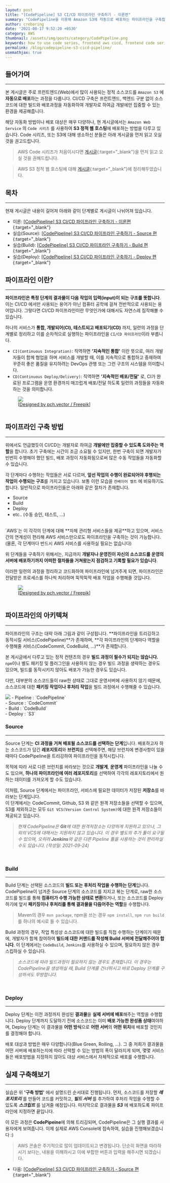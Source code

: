 ```yaml
---
layout: post
title: "[CodePipeline] S3 CI/CD 파이프라인 구축하기 - 이론편"
summary: "CodePipeline을 이용해 Amazon S3에 자동으로 배포하는 파이프라인을 구축합니다."
author: creboring
date: '2021-08-17 9:52:20 +0530'
category: AWS
thumbnail: /assets/img/posts/category/CodePipeline.png
keywords: how to use code series, frontend aws cicd, frontend code series
permalink: /blog/codepipeline-s3-cicd-pipeline/
usemathjax: true
---
```

## 들어가며
---
본 게시글은 주로 프런트엔드(Web)에서 많이 사용되는 정적 소스코드를 `Amazon S3` 에 **자동으로 배포**하는 과정을 다룹니다. CI/CD 구축은 프런트엔드, 백엔드 구분 없이 소스코드에 대한 빌드와 배포과정을 자동화하여 개발자로 하여금 개발에만 집중할 수 있는 환경을 제공해줍니다.

해당 자동화 방법이나 배포 대상은 매우 다양하나, 현 게시글에서는 `Amazon Web Service` 의 `Code 시리즈` 를 사용하여 **S3 정적 웹 호스팅**에 배포하는 방법을 다루고 있습니다. Code 시리즈, 또는 S3에 대해 생소하신 분들은 아래 게시글을 먼저 읽고 오실 것을 권고드립니다.
> AWS Code 시리즈가 처음이시다면 [게시글][link_1]{:target="_blank"}을 먼저 읽고 오실 것을 권해드립니다.

> AWS S3 정적 웹 호스팅에 대해 [게시글][link_2]{:target="_blank"}에 정리해두었습니다.


## 목차
---
현재 게시글은 내용이 길어져 아래와 같이 단계별로 게시글이 나뉘어져 있습니다.
- 이론: [[CodePipeline] S3 CI/CD 파이프라인 구축하기 - 이론편][link_3]{:target="_blank"}
- 실습(Source): [[CodePipeline] S3 CI/CD 파이프라인 구축하기 - Source 편][link_4]{:target="_blank"}
- 실습(Build): [[CodePipeline] S3 CI/CD 파이프라인 구축하기 - Build 편][link_5]{:target="_blank"}
- 실습(Deploy): [[CodePipeline] S3 CI/CD 파이프라인 구축하기 - Deploy 편][link_6]{:target="_blank"}


## 파이프라인 이란?
---
**파이프라인은 특정 단계의 결과물이 다음 작업의 입력(input)이 되는 구조를 뜻합니다**. 이는 CI/CD 에서만 사용되는 용어가 아닌 컴퓨터 공학에 걸쳐 전반적으로 사용되는 용어입니다. 그렇다면 CI/CD 파이프라인이란 무엇인가에 대해서도 자연스레 짐작해볼 수 있습니다. 

하나의 서비스가 **통합, 개발되어(CI), 테스트되고 배포되기(CD)** 까지, 일련의 과정을 단계별로 정리하고 이를 순차적으로 실행하는 파이프라인을 `CI/CD 파이프라인`이라 부릅니다.
- `CI(Continuous Integration)`: 직역하면 **'지속적인 통합'** 이란 뜻으로, 여러 개발자들이 함께 협업을 하며 서비스를 개발할 때, 이를 지속적으로 통합하고 중재하여 꾸준히 좋은 품질을 유지하려는 DevOps 관행 또는 그런 구조의 시스템을 의미합니다.
- `CD(Continuous Deploy/Delivery)`: 직역하면 **'지속적인 배포/전달'** 로, CI가 완료된 프로그램을 운영 환경까지 매끄럽게 배포/전달 하도록 일련의 과정들을 자동화 하는 것을 의미합니다.

<figure>
    <img src="/assets/img/posts/2021-08-17/pipeline.jpg" class="img-fluid">
    <figcaption>[<a href="http://www.freepik.com">Designed by pch.vector / Freepik</a>]</figcaption><br>
</figure>

## 파이프라인 구축 방법
---
위에서도 언급했듯이 CI/CD는 개발자로 하여금 **개발에만 집중할 수 있도록 도와주는 역할**을 합니다. 초기 구축에는 시간이 조금 소요될 수 있지만, 한번 구축이 되면 개발자가 빈번히 수행해야 했던 빌드, 배포 과정이 자동화됨으로써 많은 수동 작업들을 자동화할 수 있습니다.

각 단계마다 수행하는 작업들은 서로 다르며, **앞선 작업의 수행이 완료되어야 후행되는 작업이 수행되는 구조**를 가지고 있습니다. 보통 이런 모습을 `컨베이어 벨트` 에 비유하기도 합니다. 일반적으로 파이프라인들은 아래와 같은 절차가 존재합니다.
- Source
- Build
- Deploy
- etc.. (수동 승인, 테스트, ...)

<br>
`AWS`는 이 각각의 단계에 대해 **자체 관리형 서비스들을 제공**하고 있으며, 서비스간의 연계성이 편리해 AWS 서비스만으로도 파이프라인을 구축하는 것이 가능합니다. (물론, 각 단계마다 반드시 AWS 서비스를 사용하실 필요는 없습니다)

위 단계들을 구축하기 위해서는, 지금까지 **개발자나 운영진이 자신의 소스코드를 운영의 서버에 배포하기까지 어떠한 절차들을 거쳐왔는지 점검하고 기록할 필요가 있습니다**.

이러한 일련의 과정을 정리하고 코드화하여 파이프라인에 넘겨주게 되면, 파이프라인은 전달받은 프로세스를 하나씩 처리하며 뚝딱뚝딱 배포 작업을 수행해줄 것입니다.

<figure>
    <img src="/assets/img/posts/2021-08-17/conveyor.jpeg" class="img-fluid">
    <figcaption>[<a href="http://www.freepik.com">Designed by pch.vector / Freepik</a>]</figcaption><br>
</figure>

## 파이프라인의 아키텍쳐
---
파이프라인의 구조는 대략 아래 그림과 같이 구성됩니다. **파이프라인을 트리깅하고 동작시킬 서비스(CodePipeline)**가 존재하며, **각 파이프라인의 단계마다 역할을 수행해줄 서비스(CodeCommit, CodeBuild, ...)**가 존재합니다.

본 게시글에서 다루고 있는 정적 컨텐츠의 경우 **빌드 과정이 필수가 되지는 않습니다.** `npm`이나 별도 패키징 및 플러그인을 사용하지 않는 경우 빌드 과정을 생략하는 경우도 있으며, 빌드를 동작시키지 않아도 배포가 가능한 경우도 있습니다.

다만, 대부분의 소스코드들이 raw한 상태로 그대로 운영서버에 사용하지 않기 때문에, 소스코드에 대한 **패키징 작업이나 후처리 작업**을 빌드 과정에서 수행해줄 수 있습니다.

<img src="/assets/img/posts/2021-08-17/cicd_1.png" class="img-fluid">
- Pipeline : `CodePipeline`<br>
- Source : `CodeCommit`<br>
- Build : `CodeBuild`<br>
- Deploy : `S3`

<br>

### Source
---
Source 단계는 **CI 과정을 거쳐 배포될 소스코드를 선택하는 단계**입니다. 배포하고자 하는 소스코드가 담긴 **레포지토리**와 **브런치**를 선택해주면, 해당 브런치에 변경사항이 있을 때마다 CodePipeline을 트리깅하여 파이프라인을 동작시킵니다.

목적에 따라 서로 다른 브런치를 바라보는 것으로 **개발계**, **운영계** 파이프라인을 나눌 수도 있으며, **하나의 파이프라인에 여러 레포지토리**를 선택하여 각각의 레포지토리에서 원하는 데이터를 가져오게 할 수도 있습니다.

이처럼, Source 단계에서는 파이프라인, 서비스에 필요한 데이터가 저장된 **저장소**를 바라보는 단계입니다.<br>
이 단계에서는 CodeCommit, Github, S3 와 같은 원격 저장소들을 선택할 수 있으며, S3를 제외하고는 모두 `Git VCS(Version Control System)`에 대한 원격 저장소들이 제공되고 있습니다.

> *현재 CodePipeline은 **Git**에 대한 원격저장소는 다양하게 지원하고 있으나, 그 외의 VCS에 대해서는 지원하지 않고 있습니다. 이 경우 별도의 추가 툴이 요구될 수 있으며, 오히려 **Jenkins**와 같은 다른 Pipeline 툴을 사용하는 것이 편리하실 수도 있습니다. (작성일: 2021-09-24)*

<br>

### Build
---
Build 단계는 선택된 소스코드의 **빌드 또는 후처리 작업을 수행하는 단계**입니다. CodePipeline이 넘겨준 Source 단계의 소스코드를 지지고 볶는 단계로, raw한 소스코드를 빌드를 통해 **컴퓨터가 수행 가능한 상태로 변환**하거나, 또는 소스코드를 Deploy 하기에 앞서 **패키징이나 후처리를 통해 결과물을 다듬어주는 역할**을 수행합니다.

> Maven의 경우 `mvn package`, npm을 쓰는 경우 `npm install`, `npm run build` 를 하나의 예시로 들 수 있습니다.

Build 과정의 경우, 작업 특성상 소스코드에 대한 빌드를 직접 수행하는 단계이기 때문에, 개발자가 함께 참여하여 **빌드에 대한 커맨드를 작성해 Build 서버에 전달해주어야 합니다**. 이 단계에서는 `CodeBuild`, `Jenkins`를 사용하실 수 있으며, 필요하지 않은 경우 스킵하실 수 있습니다.

> *소스코드에 따라 빌드과정이 필요하지 않는 경우도 존재합니다. 이 경우는 CodePipeline을 생성하실 때, Build 단계를 건너뛰시고 바로 Deploy 단계를 구성하셔도 무방합니다.*

<br>

### Deploy
---
Deploy 단계는 이전 과정까지 완성된 **결과물**을 **실제 서버에 배포**해주는 역할을 수행합니다. Deploy 단계까지 도달하기 전에 소스코드는 이미 **배포 가능한 완성품 상태**여야하며, Deploy 단계는 이 결과물을 **어떤 방식**으로 **어떤 서버**의 **어떤 위치**에 배포할 것인지를 결정해야 합니다.

배포 대상과 방법은 매우 다양합니다(Blue Green, Rolling, ...). 그 중 저희가 결과물을 어떤 서버에 배포하는지에 따라 선택할 수 있는 방법의 폭이 달라지게 되며, 몇몇 서비스들은 배포방법을 지정하지 않아도 대상 서비스에서 자체적으로 배포를 수행합니다.



## 실제 구축해보기
---
실습은 위 **'구축 방법'** 에서 설명드린 순서대로 진행됩니다. 먼저, 소스코드를 저장할 ***레포지토리*** 를 만들어 코드를 커밋하고, ***빌드 서버*** 를 추가하여 후처리 작업을 수행할 수 있도록 ***스크립트*** 를 넘겨줄 예정입니다. 마지막으로 결과물을 ***S3*** 에 배포하도록 파이프라인에 지정하면 끝입니다. 

이 모든 과정은 **CodePipeine**에 의해 트리깅되며, CodePipeline은 그 실행 결과를 사용자에게 보여줍니다. 이제 실제로 AWS Console에 접속하여, 실습을 진행해보겠습니다 :)
> AWS 콘솔은 주기적으로 많이 업데이트되고 변경됩니다. 단순히 화면을 따라하시기 보다는, 내용을 이해하시고 이에 부합한 버튼과 입력을 해주시면 되겠습니다.

- 다음: [[CodePipeline] S3 CI/CD 파이프라인 구축하기 - Source 편][link_4]{:target="_blank"}


[link_1]: https://creboring.github.io/blog/what-is-code-series/
[link_2]: https://creboring.github.io/blog/what-is-s3-static-web-hosting/
[link_3]: https://creboring.github.io/blog/codepipeline-s3-cicd-pipeline/
[link_4]: https://creboring.github.io/blog/codepipeline-s3-cicd-pipeline-2/
[link_5]: https://creboring.github.io/blog/codepipeline-s3-cicd-pipeline-3/
[link_6]: https://creboring.github.io/blog/codepipeline-s3-cicd-pipeline-4/